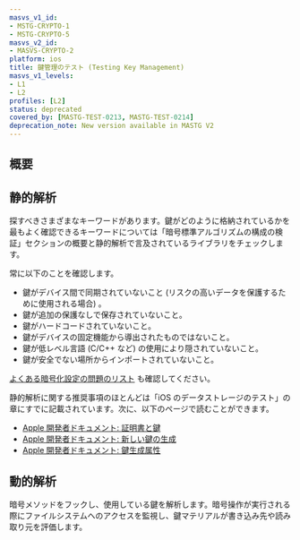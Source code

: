 ```yaml
---
masvs_v1_id:
- MSTG-CRYPTO-1
- MSTG-CRYPTO-5
masvs_v2_id:
- MASVS-CRYPTO-2
platform: ios
title: 鍵管理のテスト (Testing Key Management)
masvs_v1_levels:
- L1
- L2
profiles: [L2]
status: deprecated
covered_by: [MASTG-TEST-0213, MASTG-TEST-0214]
deprecation_note: New version available in MASTG V2
---
```


## 概要

## 静的解析

探すべきさまざまなキーワードがあります。鍵がどのように格納されているかを最もよく確認できるキーワードについては「暗号標準アルゴリズムの構成の検証」セクションの概要と静的解析で言及されているライブラリをチェックします。

常に以下のことを確認します。

- 鍵がデバイス間で同期されていないこと (リスクの高いデータを保護するために使用される場合) 。
- 鍵が追加の保護なしで保存されていないこと。
- 鍵がハードコードされていないこと。
- 鍵がデバイスの固定機能から導出されたものではないこと。
- 鍵が低レベル言語 (C/C++ など) の使用により隠されていないこと。
- 鍵が安全でない場所からインポートされていないこと。

[よくある暗号化設定の問題のリスト](../../../Document/0x04g-Testing-Cryptography.md#common-configuration-issues) も確認してください。

静的解析に関する推奨事項のほとんどは「iOS のデータストレージのテスト」の章にすでに記載されています。次に、以下のページで読むことができます。

- [Apple 開発者ドキュメント: 証明書と鍵](https://developer.apple.com/documentation/security/certificate_key_and_trust_services/keys "Certificates and keys")
- [Apple 開発者ドキュメント: 新しい鍵の生成](https://developer.apple.com/documentation/security/certificate_key_and_trust_services/keys/generating_new_cryptographic_keys "Generating new keys")
- [Apple 開発者ドキュメント: 鍵生成属性](https://developer.apple.com/documentation/security/certificate_key_and_trust_services/keys/key_generation_attributes "Key Generation attributes")

## 動的解析

暗号メソッドをフックし、使用している鍵を解析します。暗号操作が実行される際にファイルシステムへのアクセスを監視し、鍵マテリアルが書き込み先や読み取り元を評価します。
